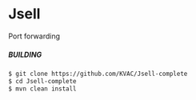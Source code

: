 # Jsell

Port forwarding


##### BUILDING
```sh
$ git clone https://github.com/KVAC/Jsell-complete
$ cd Jsell-complete
$ mvn clean install
```
